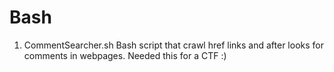# Bash

1) CommentSearcher.sh
Bash script that crawl href links and after looks for comments in webpages. Needed this for a CTF :)
